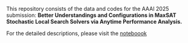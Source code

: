 
This repository consists of the data and codes for the AAAI 2025 submission: __Better Understandings and Configurations in MaxSAT Stochastic Local Search Solvers via Anytime Performance Analysis.__

For the detailed descriptions, please visit the [noteboook](https://github.com/AcademicSubmission/AAAI2025-80672/blob/main/aaai25.ipynb)
